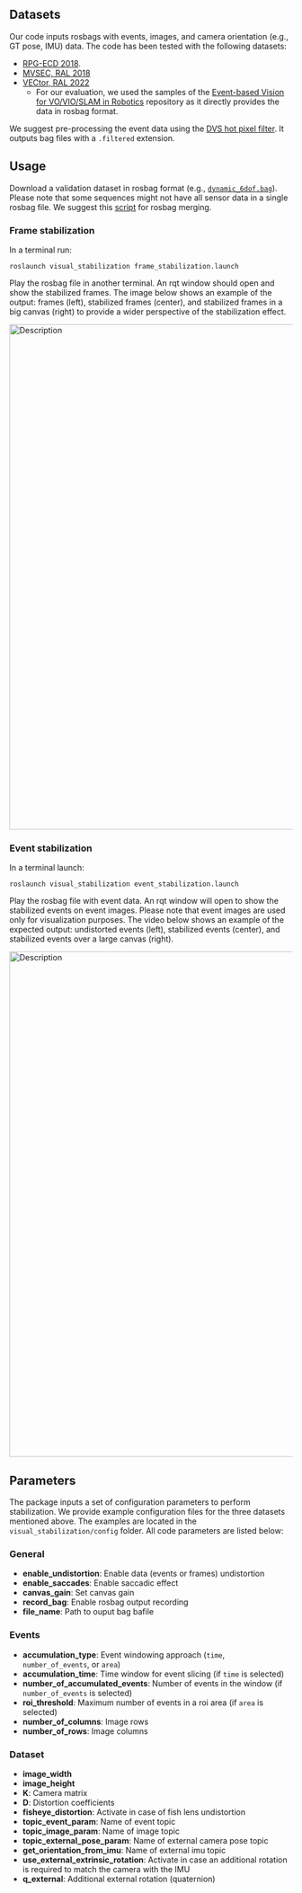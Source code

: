 
## Datasets
Our code inputs rosbags with events, images, and camera orientation (e.g., GT pose, IMU) data. The code has been tested with the following datasets:
- [RPG-ECD 2018](https://dsec.ifi.uzh.ch/).
- [MVSEC, RAL 2018](https://daniilidis-group.github.io/mvsec/)
- [VECtor, RAL 2022](https://star-datasets.github.io/vector/)
	- For our evaluation, we used the samples of the [Event-based Vision for VO/VIO/SLAM in Robotics](https://github.com/arclab-hku/Event_based_VO-VIO-SLAM?tab=readme-ov-file#modified-vector-dataset) repository as it directly provides the data in rosbag format.

We suggest pre-processing the event data using the [DVS hot pixel filter](https://github.com/cedric-scheerlinck/dvs_tools/tree/master/dvs_hot_pixel_filter). It outputs bag files with a `.filtered` extension.

## Usage

Download a validation dataset in rosbag format (e.g., [`dynamic_6dof.bag`](https://download.ifi.uzh.ch/rpg/web/datasets/davis/dynamic_6dof.bag)). Please note that some sequences might not have all sensor data in a single rosbag file. We suggest this [script](https://gist.github.com/mfehr/305c1d07f6ca6a6e70afe1f155843d17) for rosbag merging.

### Frame stabilization

In a terminal run:

	roslaunch visual_stabilization frame_stabilization.launch

Play the rosbag file in another terminal. An rqt window should open and show the stabilized frames. The image below shows an example of the output: frames (left), stabilized frames (center), and stabilized frames in a big canvas (right) to provide a wider perspective of the stabilization effect.

<img src="media/frame_stabilization_output.gif" alt="Description" width="900px"/>


### Event stabilization

In a terminal launch:

	roslaunch visual_stabilization event_stabilization.launch

Play the rosbag file with event data. An rqt window will open to show the stabilized events on event images. Please note that event images are used only for visualization purposes. The video below shows an example of the expected output: undistorted events (left), stabilized events (center), and stabilized events over a large canvas (right).

<img src="media/event_stabilization_output.gif" alt="Description" width="900px"/>

## Parameters
The package inputs a set of configuration parameters to perform stabilization. We provide example configuration files for the three datasets mentioned above. The examples are located in the `visual_stabilization/config` folder. All code parameters are listed below:

### General
* **enable_undistortion**: Enable data (events or frames) undistortion
* **enable_saccades**: Enable saccadic effect 
* **canvas_gain**: Set canvas gain 
* **record_bag**: Enable rosbag output recording
* **file_name**: Path to ouput bag bafile

### Events
* **accumulation_type**: Event windowing approach (`time`, `number_of_events`, or `area`)
* **accumulation_time**:  Time window for event slicing (if `time` is selected)
* **number_of_accumulated_events**:  Number of events in the window (if `number_of_events` is selected)
* **roi_threshold**: Maximum number of events in a roi area (if `area` is selected)
* **number_of_columns**: Image rows 
* **number_of_rows**: Image columns

### Dataset 
* **image_width**
* **image_height**
* **K**: Camera matrix
* **D**: Distortion coefficients 
* **fisheye_distortion**: Activate in case of fish lens undistortion
* **topic_event_param**: Name of event topic
* **topic_image_param**: Name of image topic 
* **topic_external_pose_param**: Name of external camera pose topic 
* **get_orientation_from_imu**: Name of external imu topic   
* **use_external_extrinsic_rotation**: Activate in case an additional rotation is required to match the camera with the IMU
* **q_external**: Additional external rotation (quaternion)



